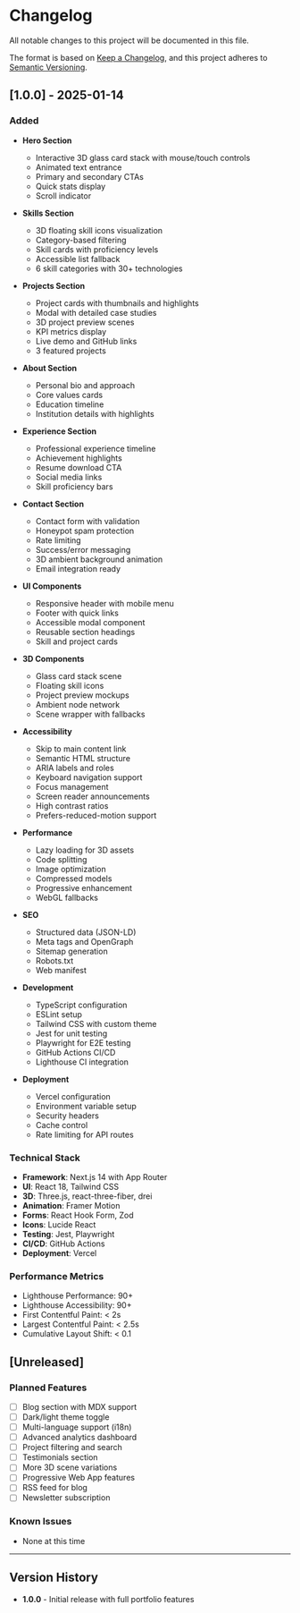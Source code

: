 # Changelog

All notable changes to this project will be documented in this file.

The format is based on [Keep a Changelog](https://keepachangelog.com/en/1.0.0/),
and this project adheres to [Semantic Versioning](https://semver.org/spec/v2.0.0.html).

## [1.0.0] - 2025-01-14

### Added

- **Hero Section**
  - Interactive 3D glass card stack with mouse/touch controls
  - Animated text entrance
  - Primary and secondary CTAs
  - Quick stats display
  - Scroll indicator

- **Skills Section**
  - 3D floating skill icons visualization
  - Category-based filtering
  - Skill cards with proficiency levels
  - Accessible list fallback
  - 6 skill categories with 30+ technologies

- **Projects Section**
  - Project cards with thumbnails and highlights
  - Modal with detailed case studies
  - 3D project preview scenes
  - KPI metrics display
  - Live demo and GitHub links
  - 3 featured projects

- **About Section**
  - Personal bio and approach
  - Core values cards
  - Education timeline
  - Institution details with highlights

- **Experience Section**
  - Professional experience timeline
  - Achievement highlights
  - Resume download CTA
  - Social media links
  - Skill proficiency bars

- **Contact Section**
  - Contact form with validation
  - Honeypot spam protection
  - Rate limiting
  - Success/error messaging
  - 3D ambient background animation
  - Email integration ready

- **UI Components**
  - Responsive header with mobile menu
  - Footer with quick links
  - Accessible modal component
  - Reusable section headings
  - Skill and project cards

- **3D Components**
  - Glass card stack scene
  - Floating skill icons
  - Project preview mockups
  - Ambient node network
  - Scene wrapper with fallbacks

- **Accessibility**
  - Skip to main content link
  - Semantic HTML structure
  - ARIA labels and roles
  - Keyboard navigation support
  - Focus management
  - Screen reader announcements
  - High contrast ratios
  - Prefers-reduced-motion support

- **Performance**
  - Lazy loading for 3D assets
  - Code splitting
  - Image optimization
  - Compressed models
  - Progressive enhancement
  - WebGL fallbacks

- **SEO**
  - Structured data (JSON-LD)
  - Meta tags and OpenGraph
  - Sitemap generation
  - Robots.txt
  - Web manifest

- **Development**
  - TypeScript configuration
  - ESLint setup
  - Tailwind CSS with custom theme
  - Jest for unit testing
  - Playwright for E2E testing
  - GitHub Actions CI/CD
  - Lighthouse CI integration

- **Deployment**
  - Vercel configuration
  - Environment variable setup
  - Security headers
  - Cache control
  - Rate limiting for API routes

### Technical Stack

- **Framework**: Next.js 14 with App Router
- **UI**: React 18, Tailwind CSS
- **3D**: Three.js, react-three-fiber, drei
- **Animation**: Framer Motion
- **Forms**: React Hook Form, Zod
- **Icons**: Lucide React
- **Testing**: Jest, Playwright
- **CI/CD**: GitHub Actions
- **Deployment**: Vercel

### Performance Metrics

- Lighthouse Performance: 90+
- Lighthouse Accessibility: 90+
- First Contentful Paint: < 2s
- Largest Contentful Paint: < 2.5s
- Cumulative Layout Shift: < 0.1

## [Unreleased]

### Planned Features

- [ ] Blog section with MDX support
- [ ] Dark/light theme toggle
- [ ] Multi-language support (i18n)
- [ ] Advanced analytics dashboard
- [ ] Project filtering and search
- [ ] Testimonials section
- [ ] More 3D scene variations
- [ ] Progressive Web App features
- [ ] RSS feed for blog
- [ ] Newsletter subscription

### Known Issues

- None at this time

---

## Version History

- **1.0.0** - Initial release with full portfolio features
